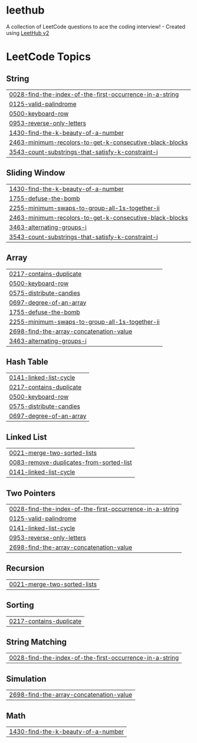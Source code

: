 # leethub
A collection of LeetCode questions to ace the coding interview! - Created using [LeetHub v2](https://github.com/arunbhardwaj/LeetHub-2.0)

<!---LeetCode Topics Start-->
# LeetCode Topics
## String
|  |
| ------- |
| [0028-find-the-index-of-the-first-occurrence-in-a-string](https://github.com/mbal156/leethub/tree/master/0028-find-the-index-of-the-first-occurrence-in-a-string) |
| [0125-valid-palindrome](https://github.com/mbal156/leethub/tree/master/0125-valid-palindrome) |
| [0500-keyboard-row](https://github.com/mbal156/leethub/tree/master/0500-keyboard-row) |
| [0953-reverse-only-letters](https://github.com/mbal156/leethub/tree/master/0953-reverse-only-letters) |
| [1430-find-the-k-beauty-of-a-number](https://github.com/mbal156/leethub/tree/master/1430-find-the-k-beauty-of-a-number) |
| [2463-minimum-recolors-to-get-k-consecutive-black-blocks](https://github.com/mbal156/leethub/tree/master/2463-minimum-recolors-to-get-k-consecutive-black-blocks) |
| [3543-count-substrings-that-satisfy-k-constraint-i](https://github.com/mbal156/leethub/tree/master/3543-count-substrings-that-satisfy-k-constraint-i) |
## Sliding Window
|  |
| ------- |
| [1430-find-the-k-beauty-of-a-number](https://github.com/mbal156/leethub/tree/master/1430-find-the-k-beauty-of-a-number) |
| [1755-defuse-the-bomb](https://github.com/mbal156/leethub/tree/master/1755-defuse-the-bomb) |
| [2255-minimum-swaps-to-group-all-1s-together-ii](https://github.com/mbal156/leethub/tree/master/2255-minimum-swaps-to-group-all-1s-together-ii) |
| [2463-minimum-recolors-to-get-k-consecutive-black-blocks](https://github.com/mbal156/leethub/tree/master/2463-minimum-recolors-to-get-k-consecutive-black-blocks) |
| [3463-alternating-groups-i](https://github.com/mbal156/leethub/tree/master/3463-alternating-groups-i) |
| [3543-count-substrings-that-satisfy-k-constraint-i](https://github.com/mbal156/leethub/tree/master/3543-count-substrings-that-satisfy-k-constraint-i) |
## Array
|  |
| ------- |
| [0217-contains-duplicate](https://github.com/mbal156/leethub/tree/master/0217-contains-duplicate) |
| [0500-keyboard-row](https://github.com/mbal156/leethub/tree/master/0500-keyboard-row) |
| [0575-distribute-candies](https://github.com/mbal156/leethub/tree/master/0575-distribute-candies) |
| [0697-degree-of-an-array](https://github.com/mbal156/leethub/tree/master/0697-degree-of-an-array) |
| [1755-defuse-the-bomb](https://github.com/mbal156/leethub/tree/master/1755-defuse-the-bomb) |
| [2255-minimum-swaps-to-group-all-1s-together-ii](https://github.com/mbal156/leethub/tree/master/2255-minimum-swaps-to-group-all-1s-together-ii) |
| [2698-find-the-array-concatenation-value](https://github.com/mbal156/leethub/tree/master/2698-find-the-array-concatenation-value) |
| [3463-alternating-groups-i](https://github.com/mbal156/leethub/tree/master/3463-alternating-groups-i) |
## Hash Table
|  |
| ------- |
| [0141-linked-list-cycle](https://github.com/mbal156/leethub/tree/master/0141-linked-list-cycle) |
| [0217-contains-duplicate](https://github.com/mbal156/leethub/tree/master/0217-contains-duplicate) |
| [0500-keyboard-row](https://github.com/mbal156/leethub/tree/master/0500-keyboard-row) |
| [0575-distribute-candies](https://github.com/mbal156/leethub/tree/master/0575-distribute-candies) |
| [0697-degree-of-an-array](https://github.com/mbal156/leethub/tree/master/0697-degree-of-an-array) |
## Linked List
|  |
| ------- |
| [0021-merge-two-sorted-lists](https://github.com/mbal156/leethub/tree/master/0021-merge-two-sorted-lists) |
| [0083-remove-duplicates-from-sorted-list](https://github.com/mbal156/leethub/tree/master/0083-remove-duplicates-from-sorted-list) |
| [0141-linked-list-cycle](https://github.com/mbal156/leethub/tree/master/0141-linked-list-cycle) |
## Two Pointers
|  |
| ------- |
| [0028-find-the-index-of-the-first-occurrence-in-a-string](https://github.com/mbal156/leethub/tree/master/0028-find-the-index-of-the-first-occurrence-in-a-string) |
| [0125-valid-palindrome](https://github.com/mbal156/leethub/tree/master/0125-valid-palindrome) |
| [0141-linked-list-cycle](https://github.com/mbal156/leethub/tree/master/0141-linked-list-cycle) |
| [0953-reverse-only-letters](https://github.com/mbal156/leethub/tree/master/0953-reverse-only-letters) |
| [2698-find-the-array-concatenation-value](https://github.com/mbal156/leethub/tree/master/2698-find-the-array-concatenation-value) |
## Recursion
|  |
| ------- |
| [0021-merge-two-sorted-lists](https://github.com/mbal156/leethub/tree/master/0021-merge-two-sorted-lists) |
## Sorting
|  |
| ------- |
| [0217-contains-duplicate](https://github.com/mbal156/leethub/tree/master/0217-contains-duplicate) |
## String Matching
|  |
| ------- |
| [0028-find-the-index-of-the-first-occurrence-in-a-string](https://github.com/mbal156/leethub/tree/master/0028-find-the-index-of-the-first-occurrence-in-a-string) |
## Simulation
|  |
| ------- |
| [2698-find-the-array-concatenation-value](https://github.com/mbal156/leethub/tree/master/2698-find-the-array-concatenation-value) |
## Math
|  |
| ------- |
| [1430-find-the-k-beauty-of-a-number](https://github.com/mbal156/leethub/tree/master/1430-find-the-k-beauty-of-a-number) |
<!---LeetCode Topics End-->